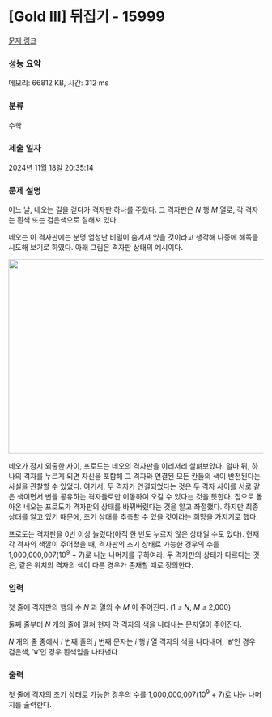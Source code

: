 # [Gold III] 뒤집기 - 15999 

[문제 링크](https://www.acmicpc.net/problem/15999) 

### 성능 요약

메모리: 66812 KB, 시간: 312 ms

### 분류

수학

### 제출 일자

2024년 11월 18일 20:35:14

### 문제 설명

<p>어느 날, 네오는 길을 걷다가 격자판 하나를 주웠다. 그 격자판은 <em>N </em>행 <em>M </em>열로, 각 격자는 흰색 또는 검은색으로 칠해져 있다.</p>

<p>네오는 이 격자판에는 분명 엄청난 비밀이 숨겨져 있을 것이라고 생각해 나중에 해독을 시도해 보기로 하였다. 아래 그림은 격자판 상태의 예시이다.</p>

<p style="text-align: center;"><img alt="" src="https://upload.acmicpc.net/cfed0b74-4061-4caf-97a2-d3ce00ed3edf/-/crop/808x383/161,60/-/preview/" style="width: 808px; height: 383px;"></p>

<p>네오가 잠시 외출한 사이, 프로도는 네오의 격자판을 이리저리 살펴보았다. 얼마 뒤, 하나의 격자를 누르게 되면 자신을 포함해 그 격자와 연결된 모든 칸들의 색이 반전된다는 사실을 관찰할 수 있었다. 여기서, 두 격자가 연결되었다는 것은 두 격자 사이를 서로 같은 색이면서 변을 공유하는 격자들로만 이동하여 오갈 수 있다는 것을 뜻한다. 집으로 돌아온 네오는 프로도가 격자판의 상태를 바꿔버렸다는 것을 알고 좌절했다. 하지만 최종 상태를 알고 있기 때문에, 초기 상태를 추측할 수 있을 것이라는 희망을 가지기로 했다.</p>

<p>프로도는 격자판을 0번 이상 눌렀다(아직 한 번도 누르지 않은 상태일 수도 있다). 현재 각 격자의 색깔이 주어졌을 때, 격자판의 초기 상태로 가능한 경우의 수를 1,000,000,007(10<sup>9</sup> + 7)로 나눈 나머지를 구하여라. 두 격자판의 상태가 다르다는 것은, 같은 위치의 격자의 색이 다른 경우가 존재할 때로 정의한다.</p>

### 입력 

 <p>첫 줄에 격자판의 행의 수 <em>N </em>과 열의 수 <em>M </em>이 주어진다. (1 ≤ <em>N</em>, <em>M</em> ≤ 2,000)</p>

<p>둘째 줄부터 <em>N </em>개의 줄에 걸쳐 현재 각 격자의 색을 나타내는 문자열이 주어진다.</p>

<p><em>N </em>개의 줄 중에서 <em>i </em>번째 줄의 <em>j </em>번째 문자는 <em>i </em>행 <em>j </em>열 격자의 색을 나타내며, '<code>B</code>'인 경우 검은색, '<code>W</code>'인 경우 흰색임을 나타낸다.</p>

### 출력 

 <p>첫 줄에 격자의 초기 상태로 가능한 경우의 수를 1,000,000,007(10<sup>9</sup> + 7)로 나눈 나머지를 출력한다.</p>

